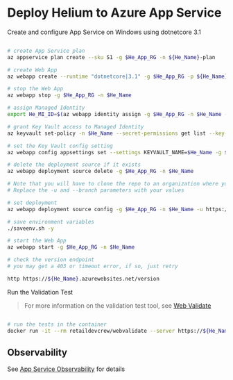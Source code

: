 # Deploy Helium to Azure App Service

Create and configure App Service on Windows using dotnetcore 3.1

```bash

# create App Service plan
az appservice plan create --sku S1 -g $He_App_RG -n ${He_Name}-plan

# create Web App
az webapp create --runtime "dotnetcore|3.1" -g $He_App_RG -p ${He_Name}-plan -n $He_Name

# stop the Web App
az webapp stop -g $He_App_RG -n $He_Name

# assign Managed Identity
export He_MI_ID=$(az webapp identity assign -g $He_App_RG -n $He_Name --query principalId -o tsv)

# grant Key Vault access to Managed Identity
az keyvault set-policy -n $He_Name --secret-permissions get list --key-permissions get list --object-id $He_MI_ID

# set the Key Vault config setting
az webapp config appsettings set --settings KEYVAULT_NAME=$He_Name -g $He_App_RG -n $He_Name

# delete the deployment source if it exists
az webapp deployment source delete -g $He_App_RG -n $He_Name

# Note that you will have to clone the repo to an organization where you have permissions to create a webhook
# Replace the -u and --branch parameters with your values

# set deployment
az webapp deployment source config -g $He_App_RG -n $He_Name -u https://github.com/retaildevcrews/helium-csharp --branch main

# save environment variables
./saveenv.sh -y

# start the Web App
az webapp start -g $He_App_RG -n $He_Name

# check the version endpoint
# you may get a 403 or timeout error, if so, just retry

http https://${He_Name}.azurewebsites.net/version


```

Run the Validation Test

> For more information on the validation test tool, see [Web Validate](https://github.com/retaildevcrews/webvalidate)

```bash

# run the tests in the container
docker run -it --rm retaildevcrew/webvalidate --server https://${He_Name}.azurewebsites.net --files helium.json

```

## Observability

See [App Service Observability](AppServiceObservability.md) for details
